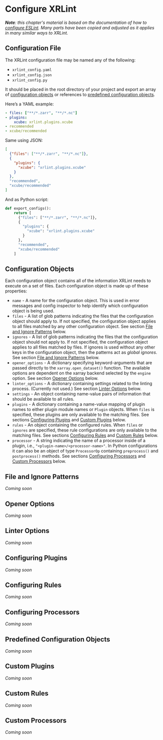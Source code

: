 # Configure XRLint

_**Note**: this chapter's material is based on the documentation of how to [configure ESLint](https://eslint.org/docs/latest/use/configure/).
Many parts have been copied and adjusted as it applies in many similar ways to XRLint._ 

## Configuration File

The XRLint configuration file may be named any of the following:

* `xrlint_config.yaml`
* `xrlint_config.json`
* `xrlint_config.py`

It should be placed in the root directory of your project and export 
an array of [configuration objects](#configuration-objects) or 
references to [predefined configuration objects](#predefined-configuration-objects). 

Here’s a YAML example:

```yaml
- files: ["**/*.zarr", "**/*.nc"]
- plugins:
    xcube: xrlint.plugins.xcube
- recommended
- xcube/recommended
```

Same using JSON:

```json
[
  {"files": ["**/*.zarr", "**/*.nc"]},
  {
    "plugins": {
      "xcube": "xrlint.plugins.xcube"
    }
  },
  "recommended",
  "xcube/recommended"
]
```

And as Python script:

```python
def export_configs():
    return [
      {"files": ["**/*.zarr", "**/*.nc"]},
      {
        "plugins": {
          "xcube": "xrlint.plugins.xcube"
        }
      },
      "recommended",
      "xcube/recommended"
    ]
```


## Configuration Objects

Each configuration object contains all of the information XRLint needs 
to execute on a set of files. Each configuration object is made up of 
these properties:

* `name` - A name for the configuration object. 
  This is used in error messages and config inspector to help identify which 
  configuration object is being used.
* `files` - A list of glob patterns indicating the files that the 
  configuration object should apply to. If not specified, the configuration 
  object applies to all files matched by any other configuration object.
  See section [File and Ignore Patterns](#file-and-ignore-patterns) below.
* `ignores` - A list of glob patterns indicating the files that the 
  configuration object should not apply to. If not specified, the configuration 
  object applies to all files matched by files. If ignores is used without any 
  other keys in the configuration object, then the patterns act as _global ignores_.
  See section [File and Ignore Patterns](#file-and-ignore-patterns) below.
* `opener_options` - A dictionary specifying keyword-arguments that are passed 
  directly to the `xarray.open_dataset()` function. The available options are 
  dependent on the xarray backend selected by the `engine` option.
  See section [Opener Options](#opener-options) below.
* `linter_options` - A dictionary containing settings related to 
  the linting process. (Currently not used.)
  See section [Linter Options](#linter-options) below.
* `settings` - An object containing name-value pairs of information that should 
  be available to all rules.
* `plugins` - A dictionary containing a name-value mapping of plugin names 
  to either plugin module names or `Plugin` objects. When `files` is specified, 
  these plugins are only available to the matching files.
  See sections [Configuring Plugins](#configuring-plugins) 
  and [Custom Plugins](#custom-plugins) below.
* `rules` - An object containing the configured rules. 
  When `files` or `ignores` are specified, these rule configurations are only 
  available to the matching files.
  See sections [Configuring Rules](#configuring-rules) 
  and [Custom Rules](#custom-rules) below.
* `processor` - A string indicating the name of a processor inside of a plugin, 
  i.e., `"<plugin-name>/<processor-name>"`. In Python configurations 
  it can also be an object of type `ProcessorOp` containing
  `preprocess()` and `postprocess()` methods.
  See sections [Configuring Processors](#custom-processors) 
  and [Custom Processors](#custom-processors) below.

## File and Ignore Patterns

_Coming soon_

## Opener Options

_Coming soon_

## Linter Options

_Coming soon_

## Configuring Plugins

_Coming soon_

## Configuring Rules

_Coming soon_

## Configuring Processors

_Coming soon_

## Predefined Configuration Objects

_Coming soon_

## Custom Plugins

_Coming soon_

## Custom Rules

_Coming soon_

## Custom Processors

_Coming soon_

